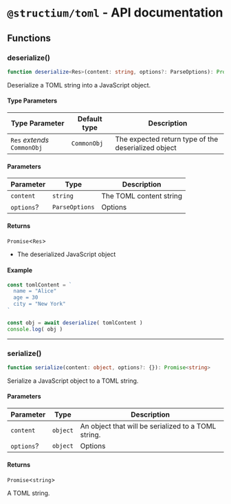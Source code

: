 # `@structium/toml` - API documentation

## Functions

### deserialize()

```ts
function deserialize<Res>(content: string, options?: ParseOptions): Promise<Res>
```

Deserialize a TOML string into a JavaScript object.

#### Type Parameters

| Type Parameter | Default type | Description |
| ------ | ------ | ------ |
| `Res` *extends* `CommonObj` | `CommonObj` | The expected return type of the deserialized object |

#### Parameters

| Parameter | Type | Description |
| ------ | ------ | ------ |
| `content` | `string` | The TOML content string |
| `options`? | `ParseOptions` | Options |

#### Returns

`Promise`\<`Res`\>

- The deserialized JavaScript object

#### Example

```ts
const tomlContent = `
  name = "Alice"
  age = 30
  city = "New York"
`

const obj = await deserialize( tomlContent )
console.log( obj )
```

***

### serialize()

```ts
function serialize(content: object, options?: {}): Promise<string>
```

Serialize a JavaScript object to a TOML string.

#### Parameters

| Parameter | Type | Description |
| ------ | ------ | ------ |
| `content` | `object` | An object that will be serialized to a TOML string. |
| `options`? | `object` | Options |

#### Returns

`Promise`\<`string`\>

A TOML string.

